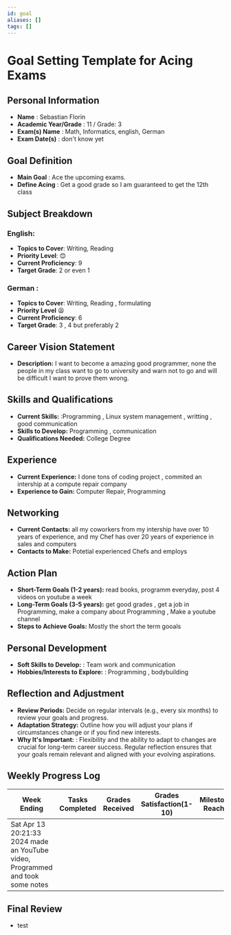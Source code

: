 ```yaml
---
id: goal
aliases: []
tags: []
---
```


# Goal Setting Template for Acing Exams

## Personal Information

-   **Name** : Sebastian Florin
-   **Academic Year/Grade** : 11 / Grade: 3
-   **Exam(s) Name** : Math, Informatics, english, German
-   **Exam Date(s)** : don\'t know yet

## Goal Definition

-   **Main Goal** : Ace the upcoming exams.
-   **Define Acing** : Get a good grade so I am guaranteed to get the
    12th class

## Subject Breakdown

### **English**:

-   **Topics to Cover**: Writing, Reading
-   **Priority Level**: 😊
-   **Current Proficiency**: 9
-   **Target Grade**: 2 or even 1

### **German** :

-   **Topics to Cover**: Writing, Reading , formulating
-   **Priority Level** 😫
-   **Current Proficiency**: 6
-   **Target Grade**: 3 , 4 but preferably 2

## Career Vision Statement

-   **Description:** I want to become a amazing good programmer, none
    the people in my class want to go to university and warn not to go
    and will be difficult I want to prove them wrong.

## Skills and Qualifications

-   **Current Skills:** :Programming , Linux system management ,
    writting , good communication
-   **Skills to Develop:** Programming , communication
-   **Qualifications Needed:** College Degree

## Experience

-   **Current Experience:** I done tons of coding project , commited an
    intership at a compute repair company
-   **Experience to Gain:** Computer Repair, Programming

## Networking

-   **Current Contacts:** all my coworkers from my intership have over
    10 years of experience, and my Chef has over 20 years of experience
    in sales and computers
-   **Contacts to Make:** Potetial experienced Chefs and employs

## Action Plan

-   **Short-Term Goals (1-2 years):** read books, programm everyday,
    post 4 videos on youtube a week
-   **Long-Term Goals (3-5 years):** get good grades , get a job in
    Programming, make a company about Programming , Make a youtube
    channel
-   **Steps to Achieve Goals:** Mostly the short the term gooals

## Personal Development

-   **Soft Skills to Develop:** : Team work and communication
-   **Hobbies/Interests to Explore:** : Programming , bodybuilding

## Reflection and Adjustment

-   **Review Periods:** Decide on regular intervals (e.g., every six
    months) to review your goals and progress.
-   **Adaptation Strategy:** Outline how you will adjust your plans if
    circumstances change or if you find new interests.
-   **Why It\'s Important:** : Flexibility and the ability to adapt to
    changes are crucial for long-term career success. Regular reflection
    ensures that your goals remain relevant and aligned with your
    evolving aspirations.

## Weekly Progress Log

  | Week Ending                                                                    | Tasks Completed | Grades Received | Grades Satisfaction(1-10) | Milestones Reached | Challenges Faced | Adjustments Made | Notes |
  |--------------------------------------------------------------------------------|-----------------|-----------------|---------------------------|--------------------|------------------|------------------|-------|
  | Sat Apr 13 20:21:33 2024 made an YouTube video, Programmed and took some notes |
                                                                                                                                                                                               

## Final Review

-   test
